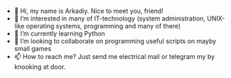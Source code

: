 - 👋 Hi, my name is Arkadiy. Nice to meet you, friend!
- 👀 I’m interested  in many of IT-technology (system administration, UNIX-like operating systems, programming and many of there)
- 🌱 I’m currently learning Python
- 💞️ I’m looking to collaborate on programming useful scripts on mayby small games
- 📫 How to reach me? Just send me electrical mail or telegram my by knooking at door.

<!---
starklnx/starklnx is a ✨ special ✨ repository because its `README.md` (this file) appears on your GitHub profile.
You can click the Preview link to take a look at your changes.
--->

